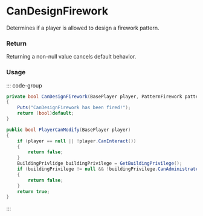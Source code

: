 # CanDesignFirework
<Badge type="info" text="Firework"/><Badge type="danger" text="Carbon Compatible"/><Badge type="warning" text="Oxide Compatible"/>
Determines if a player is allowed to design a firework pattern.

### Return
Returning a non-null value cancels default behavior.

### Usage
::: code-group
```csharp [Example]
private bool CanDesignFirework(BasePlayer player, PatternFirework patternFirework)
{
	Puts("CanDesignFirework has been fired!");
	return (bool)default;
}
```
```csharp [Source — Assembly-CSharp @ PatternFirework]
public bool PlayerCanModify(BasePlayer player)
{
	if (player == null || !player.CanInteract())
	{
		return false;
	}
	BuildingPrivlidge buildingPrivilege = GetBuildingPrivilege();
	if (buildingPrivilege != null && !buildingPrivilege.CanAdministrate(player))
	{
		return false;
	}
	return true;
}

```
:::
